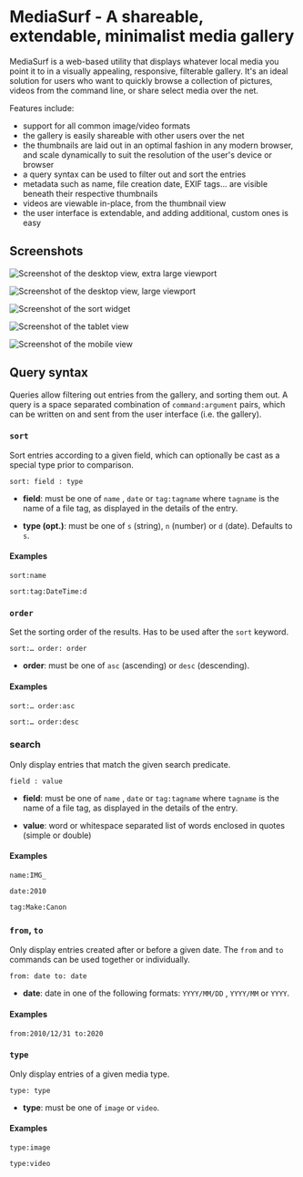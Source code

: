 # MediaSurf - A shareable, extendable, minimalist media gallery

MediaSurf is a web-based utility that displays whatever local media you point it to in a visually appealing, responsive, filterable gallery. It's an ideal solution for users who want to quickly browse a collection of pictures, videos from the command line, or share select media over the net.

Features include:

- support for all common image/video formats
- the gallery is easily shareable with other users over the net
- the thumbnails are laid out in an optimal fashion in any modern browser, and scale dynamically to suit the resolution of the user's device or browser
- a query syntax can be used to filter out and sort the entries
- metadata such as name, file creation date, EXIF tags… are visible beneath their respective thumbnails
- videos are viewable in-place, from the thumbnail view
- the user interface is extendable, and adding additional, custom ones is easy

## Screenshots

![Screenshot of the desktop view, extra large viewport](/images/screenshot-desktop_xl.png)

![Screenshot of the desktop view, large viewport](/images/screenshot-desktop_lg.png)

![Screenshot of the sort widget](/images/screenshot-sort_widget.png)

![Screenshot of the tablet view](/images/screenshot-tablet.png)

![Screenshot of the mobile view](/images/screenshot-mobile.png)

## Query syntax

Queries allow filtering out entries from the gallery, and sorting them out. A query is a space separated combination of `command:argument` pairs, which can be written on and sent from the user interface (i.e. the gallery).

### `sort`

Sort entries according to a given field, which can optionally be cast as a special type prior to comparison.

	sort: field : type

- **field**: must be one of `name` , `date` or `tag:tagname` where `tagname` is the name of a file tag, as displayed in the details of the entry.

- **type (opt.)**: must be one of `s` (string), `n` (number) or `d` (date). Defaults to `s`.

#### Examples

	sort:name

	sort:tag:DateTime:d

### `order`

Set the sorting order of the results. Has to be used after the `sort` keyword.

	sort:… order: order

- **order**: must be one of `asc` (ascending) or `desc` (descending).

#### Examples

	sort:… order:asc

	sort:… order:desc

### search

Only display entries that match the given search predicate.

	field : value

- **field**: must be one of `name` , `date` or `tag:tagname` where `tagname` is the name of a file tag, as displayed in the details of the entry.

- **value**: word or whitespace separated list of words enclosed in quotes (simple or double)

#### Examples

	name:IMG_

	date:2010

	tag:Make:Canon

### `from`, `to`

Only display entries created after or before a given date. The `from` and `to` commands can be used together or individually.

	from: date to: date

- **date**: date in one of the following formats: `YYYY/MM/DD` , `YYYY/MM` or `YYYY`.

#### Examples

    from:2010/12/31 to:2020

### `type`

Only display entries of a given media type.

	type: type

- **type**: must be one of `image` or `video`.

#### Examples

    type:image

	type:video
